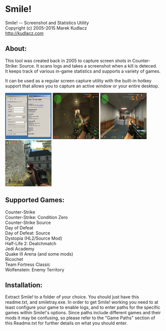 # Smile!

Smile! -- Screenshot and Statistics Utility  
Copyright (c) 2005-2015 Marek Kudlacz  
http://kudlacz.com  


## About:
This tool was created back in 2005 to capture screen shots in 
Counter-Strike: Source. It scans logs and takes a screenshot when a kill is
deteced. It keeps track of various in-game statistics and supports a variety
of games.  

It can be used as a regular screen capture utility with the built-in hotkey
support that allows you to capture an active window or your entire desktop.

<img src="https://raw.githubusercontent.com/marek/smile/images/smile01.jpg" width="150" height="150" />
<img src="https://raw.githubusercontent.com/marek/smile/images/smile02.jpg" width="150" height="150" />
<img src="https://raw.githubusercontent.com/marek/smile/images/smile03.jpg" width="150" height="150" />
<img src="https://raw.githubusercontent.com/marek/smile/images/smile04.jpg" width="150" height="150" />


## Supported Games:
Counter-Strike  
Counter-Strike: Condition Zero  
Counter-Strike Source  
Day of Defeat  
Day of Defeat: Source  
Dystopia (HL2/Source Mod)  
Half-Life 2: Deatchmatch  
Jedi Academy  
Quake III Arena (and some mods)  
Ricochet  
Team Fortress Classic  
Wolfenstein: Enemy Territory




## Installation:
Extract Smile! to a folder of your choice. You should just have this 
readme.txt, and smiletray.exe. In order to get Smile! working you need 
to at least configure your game to enable logs, and to enter paths for 
the specific games within Smile!'s options. Since paths include 
different games and their mods it may be confusing, so please refer to 
the "Game Paths" section of this Readme.txt for further details on what 
you should enter.



